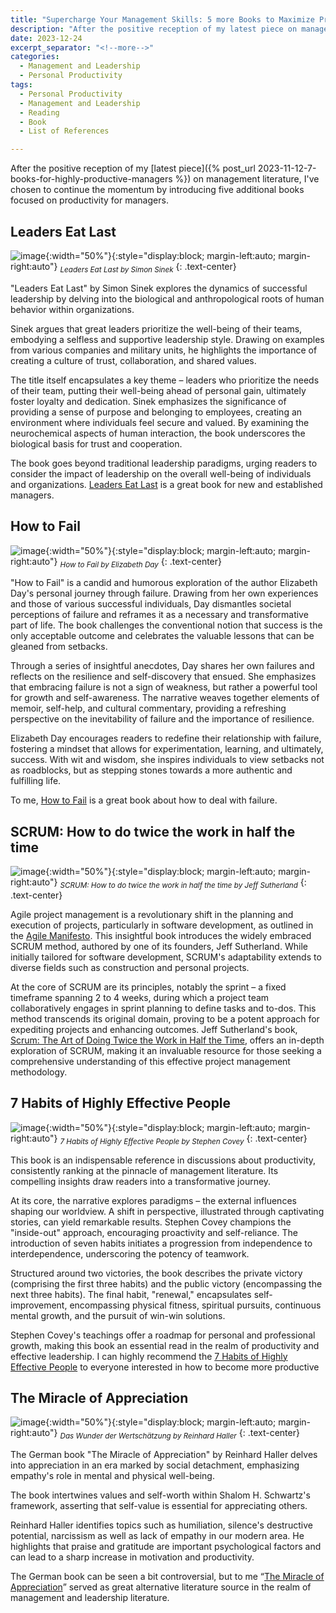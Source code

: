 ```yaml
---
title: "Supercharge Your Management Skills: 5 more Books to Maximize Productivity"
description: "After the positive reception of my latest piece on management literature, I've chosen to continue the momentum by introducing five additional books focused on productivity for managers."
date: 2023-12-24
excerpt_separator: "<!--more-->"
categories:
  - Management and Leadership
  - Personal Productivity
tags:
  - Personal Productivity
  - Management and Leadership
  - Reading
  - Book
  - List of References

---
```

After the positive reception of my [latest piece]({% post_url 2023-11-12-7-books-for-highly-productive-managers %}) on management literature, I've chosen to continue the momentum by introducing five additional books focused on productivity for managers.

## Leaders Eat Last

![image](/assets/images/5_management_books_2/book_cover_leaders_eat_last.jpg){:width="50%"}{:style="display:block; margin-left:auto; margin-right:auto"}
*<sub>Leaders Eat Last by Simon Sinek</sub>*
{: .text-center}

"Leaders Eat Last" by Simon Sinek explores the dynamics of successful leadership by delving into the biological and anthropological roots of human behavior within organizations.

Sinek argues that great leaders prioritize the well-being of their teams, embodying a selfless and supportive leadership style. Drawing on examples from various companies and military units, he highlights the importance of creating a culture of trust, collaboration, and shared values.

The title itself encapsulates a key theme – leaders who prioritize the needs of their team, putting their well-being ahead of personal gain, ultimately foster loyalty and dedication. Sinek emphasizes the significance of providing a sense of purpose and belonging to employees, creating an environment where individuals feel secure and valued. By examining the neurochemical aspects of human interaction, the book underscores the biological basis for trust and cooperation.

The book goes beyond traditional leadership paradigms, urging readers to consider the impact of leadership on the overall well-being of individuals and organizations. [Leaders Eat Last](https://amzn.to/3TnSvVQ) is a great book for new and established managers.

## How to Fail

![image](/assets/images/5_management_books_2/book_cover_how_to_fail.jpg){:width="50%"}{:style="display:block; margin-left:auto; margin-right:auto"}
*<sub>How to Fail by Elizabeth Day</sub>*
{: .text-center}

"How to Fail" is a candid and humorous exploration of the author Elizabeth Day's personal journey through failure. Drawing from her own experiences and those of various successful individuals, Day dismantles societal perceptions of failure and reframes it as a necessary and transformative part of life. The book challenges the conventional notion that success is the only acceptable outcome and celebrates the valuable lessons that can be gleaned from setbacks.

Through a series of insightful anecdotes, Day shares her own failures and reflects on the resilience and self-discovery that ensued. She emphasizes that embracing failure is not a sign of weakness, but rather a powerful tool for growth and self-awareness. The narrative weaves together elements of memoir, self-help, and cultural commentary, providing a refreshing perspective on the inevitability of failure and the importance of resilience.

Elizabeth Day encourages readers to redefine their relationship with failure, fostering a mindset that allows for experimentation, learning, and ultimately, success. With wit and wisdom, she inspires individuals to view setbacks not as roadblocks, but as stepping stones towards a more authentic and fulfilling life.

To me, [How to Fail](https://amzn.to/3RIn1Zy) is a great book about how to deal with failure.

## SCRUM: How to do twice the work in half the time

![image](/assets/images/5_management_books_2/book_cover_scrum.jpg){:width="50%"}{:style="display:block; margin-left:auto; margin-right:auto"}
*<sub>SCRUM: How to do twice the work in half the time by Jeff Sutherland</sub>*
{: .text-center}

Agile project management is a revolutionary shift in the planning and execution of projects, particularly in software development, as outlined in the [Agile Manifesto](https://agilemanifesto.org/). This insightful book introduces the widely embraced SCRUM method, authored by one of its founders, Jeff Sutherland. While initially tailored for software development, SCRUM's adaptability extends to diverse fields such as construction and personal projects.

At the core of SCRUM are its principles, notably the sprint – a fixed timeframe spanning 2 to 4 weeks, during which a project team collaboratively engages in sprint planning to define tasks and to-dos. This method transcends its original domain, proving to be a potent approach for expediting projects and enhancing outcomes. Jeff Sutherland's book, [Scrum: The Art of Doing Twice the Work in Half the Time](https://amzn.to/46J8WQI), offers an in-depth exploration of SCRUM, making it an invaluable resource for those seeking a comprehensive understanding of this effective project management methodology.

## 7 Habits of Highly Effective People

![image](/assets/images/5_management_books_2/book_cover_7_habits.jpg){:width="50%"}{:style="display:block; margin-left:auto; margin-right:auto"}
*<sub>7 Habits of Highly Effective People by Stephen Covey</sub>*
{: .text-center}

This book is an indispensable reference in discussions about productivity, consistently ranking at the pinnacle of management literature. Its compelling insights draw readers into a transformative journey.

At its core, the narrative explores paradigms – the external influences shaping our worldview. A shift in perspective, illustrated through captivating stories, can yield remarkable results. Stephen Covey champions the "inside-out" approach, encouraging proactivity and self-reliance. The introduction of seven habits initiates a progression from independence to interdependence, underscoring the potency of teamwork.

Structured around two victories, the book describes the private victory (comprising the first three habits) and the public victory (encompassing the next three habits). The final habit, "renewal," encapsulates self-improvement, encompassing physical fitness, spiritual pursuits, continuous mental growth, and the pursuit of win-win solutions.

Stephen Covey's teachings offer a roadmap for personal and professional growth, making this book an essential read in the realm of productivity and effective leadership. I can highly recommend the [7 Habits of Highly Effective People](https://amzn.to/45DhUh0) to everyone interested in how to become more productive

## The Miracle of Appreciation

![image](/assets/images/5_management_books_2/book_cover_wunder_wertschaetzung.jpg){:width="50%"}{:style="display:block; margin-left:auto; margin-right:auto"}
*<sub>Das Wunder der Wertschätzung by Reinhard Haller</sub>*
{: .text-center}

The German book "The Miracle of Appreciation" by Reinhard Haller delves into appreciation in an era marked by social detachment, emphasizing empathy's role in mental and physical well-being.

The book intertwines values and self-worth within Shalom H. Schwartz's framework, asserting that self-value is essential for appreciating others.

Reinhard Haller identifies topics such as humiliation, silence's destructive potential, narcissism as well as lack of empathy in our modern area. He highlights that praise and gratitude are important psychological factors and can lead to a sharp increase in motivation and productivity.

The German book can be seen a bit controversial, but to me “[The Miracle of Appreciation](https://amzn.to/3RIdbqz)” served as great alternative literature source in the realm of management and leadership literature.